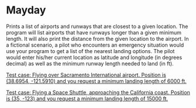 # Mayday

Prints a list of airports and runways that are closest to a given location. The program will list airports that have runways longer than a given minimum length. It will also print the distance from the given location to the airport. In a fictional scenario, a pilot who encounters an emergency situation would use your program to get a list of the nearest landing options. The pilot would enter his/her current location as latitude and longitude (in degrees decimal) as well as the minimum runway length needed to land (in ft).

[Test case: Flying over Sacramento International airport. Position is (38.6954, -121.5910) and you request a minimum landing length of 6000 ft.](https://github.com/zsilverman/Emergency-Landing/blob/master/testmayday1.png)

[Test case: Flying a Space Shuttle, approaching the California coast. Position is (35, -123) and you request a minimum landing length of 15000 ft.](https://github.com/zsilverman/Emergency-Landing/blob/master/testmayday5.png)
